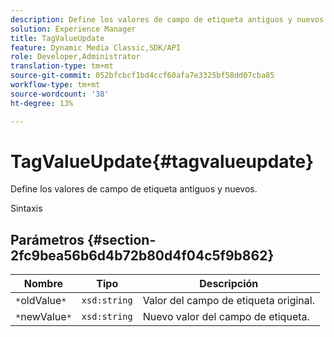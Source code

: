 ```yaml
---
description: Define los valores de campo de etiqueta antiguos y nuevos.
solution: Experience Manager
title: TagValueUpdate
feature: Dynamic Media Classic,SDK/API
role: Developer,Administrator
translation-type: tm+mt
source-git-commit: 052bfcbcf1bd4ccf60afa7e3325bf58dd07cba85
workflow-type: tm+mt
source-wordcount: '38'
ht-degree: 13%

---
```



# TagValueUpdate{#tagvalueupdate}

Define los valores de campo de etiqueta antiguos y nuevos.

Sintaxis

## Parámetros {#section-2fc9bea56b6d4b72b80d4f04c5f9b862}

| Nombre | Tipo | Descripción |
|---|---|---|
| `*`oldValue`*` | `xsd:string` | Valor del campo de etiqueta original. |
| `*`newValue`*` | `xsd:string` | Nuevo valor del campo de etiqueta. |

